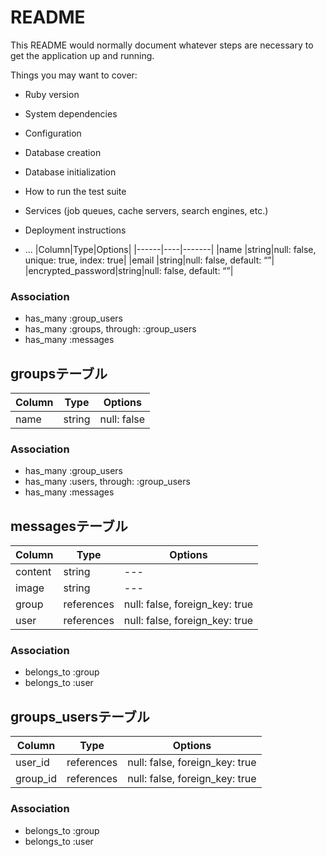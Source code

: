 # README

This README would normally document whatever steps are necessary to get the
application up and running.

Things you may want to cover:

* Ruby version

* System dependencies

* Configuration

* Database creation

* Database initialization

* How to run the test suite

* Services (job queues, cache servers, search engines, etc.)

* Deployment instructions

* ...
|Column|Type|Options|
|------|----|-------|
|name              |string|null: false, unique: true, index: true|
|email             |string|null: false, default: “”|
|encrypted_password|string|null: false, default: “”|
### Association
- has_many :group_users
- has_many :groups, through: :group_users
- has_many :messages
## groupsテーブル
|Column|Type|Options|
|------|----|-------|
|name|string|null: false|
### Association
- has_many :group_users
- has_many :users, through: :group_users
- has_many :messages
## messagesテーブル
|Column|Type|Options|
|------|----|-------|
|content|string|---|
|image  |string|---|
|group|references|null: false, foreign_key: true|
|user |references|null: false, foreign_key: true|
### Association
- belongs_to :group
- belongs_to :user
## groups_usersテーブル
|Column|Type|Options|
|------|----|-------|
|user_id|references|null: false, foreign_key: true|
|group_id|references|null: false, foreign_key: true|
### Association
- belongs_to :group
- belongs_to :user